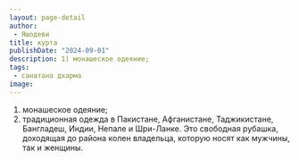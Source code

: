 ```yaml
---
layout: page-detail
author:
 - Яшодеви
title: курта
publishDate: "2024-09-01"
description: 1) монашеское одеяние;
tags:
 - санатана дхарма
image: 
---
```


1) монашеское одеяние;
2) традиционная одежда в Пакистане, Афганистане, Таджикистане, Бангладеш, Индии, Непале и Шри-Ланке. Это свободная рубашка, доходящая до района колен владельца, которую носят как мужчины, так и женщины.

